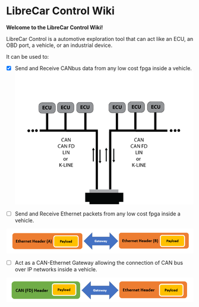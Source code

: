 # LibreCar Control Wiki

**Welcome to the LibreCar Control Wiki!**

LibreCar Control is a automotive exploration tool that can act like an ECU, an OBD port, a vehicle, or an industrial device. 

It can be used to:

- [x] Send and Receive CANbus data from any low cost fpga inside a vehicle.
 ![CAN-Gateway](CAN-Gateway.png)

- [ ] Send and Receive Ethernet packets from any low cost fpga inside a vehicle.

![ethernet2](ethernet2.png)

- [ ] Act as a CAN-Ethernet Gateway allowing the connection of CAN bus over IP networks inside a vehicle.

![can-ethernet](can-ethernet.png) 
